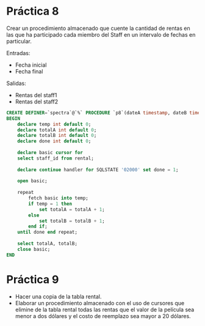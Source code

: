 # Práctica 8
Crear un procedimiento almacenado que cuente la cantidad de rentas en las que ha participado cada miembro del Staff en un intervalo de fechas en particular.

Entradas:

* Fecha inicial
* Fecha final

Salidas:

* Rentas del staff1
* Rentas del staff2

```sql
CREATE DEFINER=`spectra`@`%` PROCEDURE `p8`(dateA timestamp, dateB timestamp)
BEGIN
	declare temp int default 0;
    declare totalA int default 0;
    declare totalB int default 0;
    declare done int default 0;
    
    declare basic cursor for
    select staff_id from rental;
    
    declare continue handler for SQLSTATE '02000' set done = 1;
    
    open basic;
    
    repeat
		fetch basic into temp;
        if temp = 1 then
			set totalA = totalA + 1;
		else
			set totalB = totalB + 1;
		end if;
    until done end repeat;
    
    select totalA, totalB;
    close basic;
END
```

# Práctica 9
* Hacer una copia de la tabla rental.
* Elaborar un procedimiento almacenado con el uso de cursores que elimine de la tabla rental todas las rentas que el valor de la película sea menor a dos dólares y el costo de reemplazo sea mayor a 20 dólares.

```sql

```
